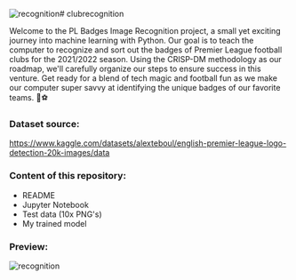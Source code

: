 ![recognition](https://github.com/melihdata/clubrecognition/assets/149634444/2850d203-219c-4070-89ab-a42c851fdbe6)# clubrecognition

Welcome to the PL Badges Image Recognition project, a small yet exciting journey into machine learning with Python. Our goal is to teach the computer to recognize and sort out the badges of Premier League football clubs for the 2021/2022 season. Using the CRISP-DM methodology as our roadmap, we'll carefully organize our steps to ensure success in this venture. Get ready for a blend of tech magic and football fun as we make our computer super savvy at identifying the unique badges of our favorite teams. 🚀⚽

### Dataset source: 
https://www.kaggle.com/datasets/alexteboul/english-premier-league-logo-detection-20k-images/data

### Content of this repository:
* README
* Jupyter Notebook
* Test data (10x PNG's)
* My trained model

### Preview:
![recognition](https://github.com/melihdata/clubrecognition/assets/149634444/e43e1b93-c6b9-4098-857e-278014b62339)

